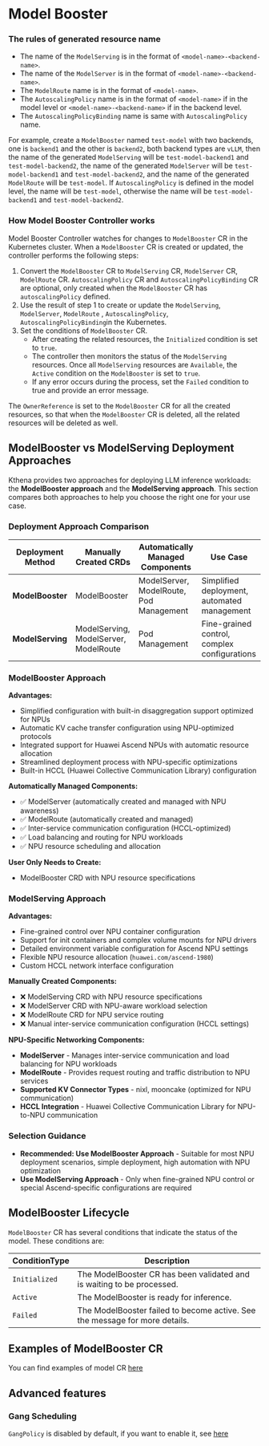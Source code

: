 # Model Booster

### The rules of generated resource name

- The name of the `ModelServing` is in the format of `<model-name>-<backend-name>`.
- The name of the
  `ModelServer` is in the format of
  `<model-name>-<backend-name>`.
- The `ModelRoute` name is in the format of `<model-name>`.
- The `AutoscalingPolicy` name is in the format of `<model-name>` if in the model level or `<model-name>-<backend-name>`
  if in the backend level.
- The `AutoscalingPolicyBinding` name is same with `AutoscalingPolicy` name.

For example, create a `ModelBooster` named `test-model` with two backends, one is `backend1` and the other is `backend2`, both
backend types are `vLLM`, then
the name of the generated `ModelServing` will be `test-model-backend1` and `test-model-backend2`, the
name of the generated `ModelServer` will be `test-model-backend1` and `test-model-backend2`, and the
name of the generated `ModelRoute` will be `test-model`. If `AutoscalingPolicy` is defined in the model level, the name
will be `test-model`, otherwise the name will be `test-model-backend1` and `test-model-backend2`.

### How Model Booster Controller works

Model Booster Controller watches for changes to `ModelBooster` CR in the Kubernetes cluster. When a `ModelBooster` CR is created or updated,
the controller performs the following steps:

1. Convert the `ModelBooster` CR to `ModelServing` CR, `ModelServer` CR, `ModelRoute` CR. `AutoscalingPolicy` CR and
   `AutoscalingPolicyBinding` CR are optional, only created when the `ModelBooster` CR has `autoscalingPolicy` defined.
2. Use the result of step 1 to create or update the `ModelServing`, `ModelServer`, `ModelRoute` , `AutoscalingPolicy`,
   `AutoscalingPolicyBinding`in the Kubernetes.
3. Set the conditions of `ModelBooster` CR.
    - After creating the related resources, the `Initialized` condition is set to `true`.
    - The controller then monitors the status of the `ModelServing` resources. Once all `ModelServing` resources are
      `Available`, the `Active` condition on the `ModelBooster` is set to `true`.
    - If any error occurs during the process, set the `Failed` condition to true and provide an error message.

The `OwnerReference` is set to the `ModelBooster` CR for all the created resources, so that when the `ModelBooster` CR is deleted, all
the related resources will be deleted as well.

## ModelBooster vs ModelServing Deployment Approaches

Kthena provides two approaches for deploying LLM inference workloads: the **ModelBooster approach** and the **ModelServing approach**. This section compares both approaches to help you choose the right one for your use case.

### Deployment Approach Comparison

| Deployment Method | Manually Created CRDs                 | Automatically Managed Components        | Use Case                                     |
|-------------------|---------------------------------------|-----------------------------------------|----------------------------------------------|
| **ModelBooster**  | ModelBooster                          | ModelServer, ModelRoute, Pod Management | Simplified deployment, automated management  |
| **ModelServing**  | ModelServing, ModelServer, ModelRoute | Pod Management                          | Fine-grained control, complex configurations |

### ModelBooster Approach

**Advantages:**

- Simplified configuration with built-in disaggregation support optimized for NPUs
- Automatic KV cache transfer configuration using NPU-optimized protocols
- Integrated support for Huawei Ascend NPUs with automatic resource allocation
- Streamlined deployment process with NPU-specific optimizations
- Built-in HCCL (Huawei Collective Communication Library) configuration

**Automatically Managed Components:**

- ✅ ModelServer (automatically created and managed with NPU awareness)
- ✅ ModelRoute (automatically created and managed)
- ✅ Inter-service communication configuration (HCCL-optimized)
- ✅ Load balancing and routing for NPU workloads
- ✅ NPU resource scheduling and allocation

**User Only Needs to Create:**

- ModelBooster CRD with NPU resource specifications

### ModelServing Approach

**Advantages:**

- Fine-grained control over NPU container configuration
- Support for init containers and complex volume mounts for NPU drivers
- Detailed environment variable configuration for Ascend NPU settings
- Flexible NPU resource allocation (`huawei.com/ascend-1980`)
- Custom HCCL network interface configuration

**Manually Created Components:**

- ❌ ModelServing CRD with NPU resource specifications
- ❌ ModelServer CRD with NPU-aware workload selection
- ❌ ModelRoute CRD for NPU service routing
- ❌ Manual inter-service communication configuration (HCCL settings)

**NPU-Specific Networking Components:**

- **ModelServer** - Manages inter-service communication and load balancing for NPU workloads
- **ModelRoute** - Provides request routing and traffic distribution to NPU services
- **Supported KV Connector Types** - nixl, mooncake (optimized for NPU communication)
- **HCCL Integration** - Huawei Collective Communication Library for NPU-to-NPU communication

### Selection Guidance

- **Recommended: Use ModelBooster Approach** - Suitable for most NPU deployment scenarios, simple deployment, high automation with NPU optimization
- **Use ModelServing Approach** - Only when fine-grained NPU control or special Ascend-specific configurations are required

## ModelBooster Lifecycle

`ModelBooster` CR has several conditions that indicate the status of the model. These conditions are:

| ConditionType | Description                                                          |
|---------------|----------------------------------------------------------------------|
| `Initialized` | The ModelBooster CR has been validated and is waiting to be processed.      |
| `Active`      | The ModelBooster is ready for inference.                                    |
| `Failed`      | The ModelBooster failed to become active. See the message for more details. |

## Examples of ModelBooster CR

You can find examples of model CR [here](https://github.com/matrixinfer-ai/matrixinfer/tree/main/examples/model-booster)

## Advanced features

### Gang Scheduling

`GangPolicy` is disabled by default, if you want to enable it,
see [here](multi-node-inference.md#gang-scheduling-and-network-topology)
